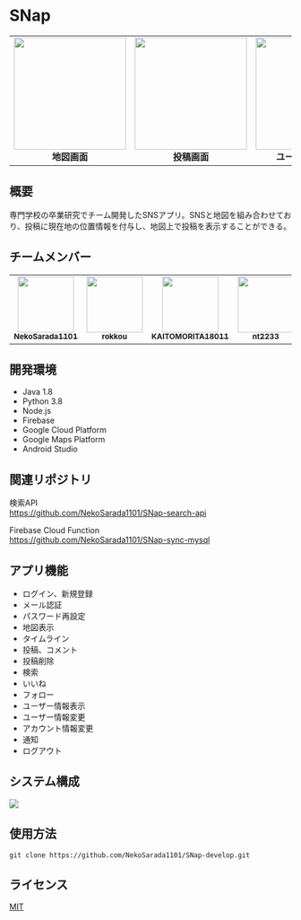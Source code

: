 # SNap
<table>
<tr>
  <td align="center">
    <img src="https://user-images.githubusercontent.com/46714670/104811458-ec439200-583e-11eb-8b15-10e7dda87003.png" width=200px><br>
    <b>地図画面</b>
  </td>
  <td align="center">
    <img src="https://user-images.githubusercontent.com/46714670/104814943-e48ee800-5854-11eb-891d-18a3ccc2ca2e.png" width=200px><br>
    <b>投稿画面</b>
  </td>
  <td align="center">
    <img src="https://user-images.githubusercontent.com/46714670/104811492-3167c400-583f-11eb-88da-8a5eb1d5bef8.png" width=200px><br>
    <b>ユーザー情報画面</b>
  </td>
</tr>
</table>

## 概要
専門学校の卒業研究でチーム開発したSNSアプリ。SNSと地図を組み合わせており、投稿に現在地の位置情報を付与し、地図上で投稿を表示することができる。

## チームメンバー
<table>
<tr>
  <td align="center">
    <a href="https://github.com/NekoSarada1101">
      <img src="https://avatars1.githubusercontent.com/u/46714670?s=460&v=4" width=100px><br>
      <sub><b>NekoSarada1101</b></sub>
    </a>
  </td>
  <td align="center">
    <a href="https://github.com/rokkou">
      <img src="https://avatars3.githubusercontent.com/u/72488523?s=460&v=4" width=100px><br>
      <sub><b>rokkou</b></sub>
    </a>
  </td>
  <td align="center">
    <a href="https://github.com/KAITOMORITA18011">
      <img src="https://avatars0.githubusercontent.com/u/72488558?s=400&v=4" width=100px><br>
      <sub><b>KAITOMORITA18011</b></sub>
    </a>
  </td>
  <td align="center">
    <a href="https://github.com/nt2233">
      <img src="https://avatars2.githubusercontent.com/u/72535279?s=400&v=4" width=100px><br>
      <sub><b>nt2233</b></sub>
    </a>
  </td>
  <td align="center">
    <a href="https://github.com/YuKi06k">
      <img src="https://avatars2.githubusercontent.com/u/72585041?s=400&v=4" width=100px><br>
      <sub><b>YuKi06k</b></sub>
    </a>
  </td>
</tr>
</table>


## 開発環境
* Java 1.8
* Python 3.8
* Node.js
* Firebase
* Google Cloud Platform
* Google Maps Platform
* Android Studio

## 関連リポジトリ
検索API<br>
https://github.com/NekoSarada1101/SNap-search-api

Firebase Cloud Function<br>
https://github.com/NekoSarada1101/SNap-sync-mysql

## アプリ機能
* ログイン、新規登録
* メール認証
* パスワード再設定
* 地図表示
* タイムライン
* 投稿、コメント
* 投稿削除
* 検索
* いいね
* フォロー
* ユーザー情報表示
* ユーザー情報変更
* アカウント情報変更
* 通知
* ログアウト

## システム構成
<img src="https://user-images.githubusercontent.com/46714670/104811834-a50ad080-5841-11eb-851c-a0a41477cb84.png">

## 使用方法
```
git clone https://github.com/NekoSarada1101/SNap-develop.git
```

## ライセンス
[MIT](https://github.com/NekoSarada1101/SNap-develop/blob/main/LICENSE)
